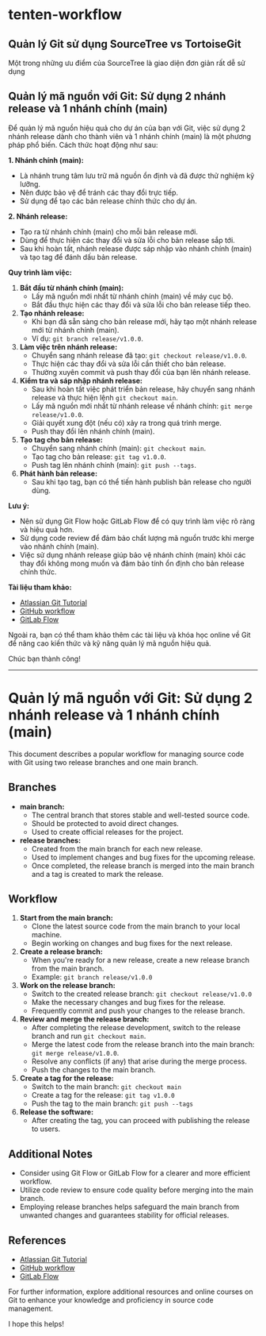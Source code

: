 # tenten-workflow

## Quản lý Git sử dụng SourceTree vs TortoiseGit
Một trong những ưu điểm của SourceTree là giao diện đơn giản rất dễ sử dụng

## Quản lý mã nguồn với Git: Sử dụng 2 nhánh release và 1 nhánh chính (main)

Để quản lý mã nguồn hiệu quả cho dự án của bạn với Git, việc sử dụng 2 nhánh release dành cho thành viên và 1 nhánh chính (main) là một phương pháp phổ biến. Cách thức hoạt động như sau:

**1. Nhánh chính (main):**

* Là nhánh trung tâm lưu trữ mã nguồn ổn định và đã được thử nghiệm kỹ lưỡng.
* Nên được bảo vệ để tránh các thay đổi trực tiếp.
* Sử dụng để tạo các bản release chính thức cho dự án.

**2. Nhánh release:**

* Tạo ra từ nhánh chính (main) cho mỗi bản release mới.
* Dùng để thực hiện các thay đổi và sửa lỗi cho bản release sắp tới.
* Sau khi hoàn tất, nhánh release được sáp nhập vào nhánh chính (main) và tạo tag để đánh dấu bản release.

**Quy trình làm việc:**

1. **Bắt đầu từ nhánh chính (main):**
    * Lấy mã nguồn mới nhất từ nhánh chính (main) về máy cục bộ.
    * Bắt đầu thực hiện các thay đổi và sửa lỗi cho bản release tiếp theo.
2. **Tạo nhánh release:**
    * Khi bạn đã sẵn sàng cho bản release mới, hãy tạo một nhánh release mới từ nhánh chính (main).
    * Ví dụ: `git branch release/v1.0.0`.
3. **Làm việc trên nhánh release:**
    * Chuyển sang nhánh release đã tạo: `git checkout release/v1.0.0`.
    * Thực hiện các thay đổi và sửa lỗi cần thiết cho bản release.
    * Thường xuyên commit và push thay đổi của bạn lên nhánh release.
4. **Kiểm tra và sáp nhập nhánh release:**
    * Sau khi hoàn tất việc phát triển bản release, hãy chuyển sang nhánh release và thực hiện lệnh `git checkout main`.
    * Lấy mã nguồn mới nhất từ nhánh release về nhánh chính: `git merge release/v1.0.0`.
    * Giải quyết xung đột (nếu có) xảy ra trong quá trình merge.
    * Push thay đổi lên nhánh chính (main).
5. **Tạo tag cho bản release:**
    * Chuyển sang nhánh chính (main): `git checkout main`.
    * Tạo tag cho bản release: `git tag v1.0.0`.
    * Push tag lên nhánh chính (main): `git push --tags`.
6. **Phát hành bản release:**
    * Sau khi tạo tag, bạn có thể tiến hành publish bản release cho người dùng.

**Lưu ý:**

* Nên sử dụng Git Flow hoặc GitLab Flow để có quy trình làm việc rõ ràng và hiệu quả hơn.
* Sử dụng code review để đảm bảo chất lượng mã nguồn trước khi merge vào nhánh chính (main).
* Việc sử dụng nhánh release giúp bảo vệ nhánh chính (main) khỏi các thay đổi không mong muốn và đảm bảo tính ổn định cho bản release chính thức.

**Tài liệu tham khảo:**

* [Atlassian Git Tutorial](https://www.atlassian.com/git/tutorials/comparing-workflows)
* [GitHub workflow](https://docs.github.com/en/get-started/using-github/github-flow)
* [GitLab Flow](https://about.gitlab.com/topics/version-control/what-is-gitlab-flow/)


Ngoài ra, bạn có thể tham khảo thêm các tài liệu và khóa học online về Git để nâng cao kiến thức và kỹ năng quản lý mã nguồn hiệu quả.

Chúc bạn thành công!


-------------------------------------------------


# Quản lý mã nguồn với Git: Sử dụng 2 nhánh release và 1 nhánh chính (main)

This document describes a popular workflow for managing source code with Git using two release branches and one main branch.

## Branches

* **main branch:**
    * The central branch that stores stable and well-tested source code.
    * Should be protected to avoid direct changes.
    * Used to create official releases for the project.
* **release branches:**
    * Created from the main branch for each new release.
    * Used to implement changes and bug fixes for the upcoming release.
    * Once completed, the release branch is merged into the main branch and a tag is created to mark the release.

## Workflow

1. **Start from the main branch:**
    * Clone the latest source code from the main branch to your local machine.
    * Begin working on changes and bug fixes for the next release.
2. **Create a release branch:**
    * When you're ready for a new release, create a new release branch from the main branch.
    * Example: `git branch release/v1.0.0`
3. **Work on the release branch:**
    * Switch to the created release branch: `git checkout release/v1.0.0`
    * Make the necessary changes and bug fixes for the release.
    * Frequently commit and push your changes to the release branch.
4. **Review and merge the release branch:**
    * After completing the release development, switch to the release branch and run `git checkout main`.
    * Merge the latest code from the release branch into the main branch: `git merge release/v1.0.0`.
    * Resolve any conflicts (if any) that arise during the merge process.
    * Push the changes to the main branch.
5. **Create a tag for the release:**
    * Switch to the main branch: `git checkout main`
    * Create a tag for the release: `git tag v1.0.0`
    * Push the tag to the main branch: `git push --tags`
6. **Release the software:**
    * After creating the tag, you can proceed with publishing the release to users.

##  Additional Notes

* Consider using Git Flow or GitLab Flow for a clearer and more efficient workflow.
* Utilize code review to ensure code quality before merging into the main branch.
* Employing release branches helps safeguard the main branch from unwanted changes and guarantees stability for official releases. 

## References

* [Atlassian Git Tutorial](https://www.atlassian.com/git/tutorials/comparing-workflows)
* [GitHub workflow](https://docs.github.com/en/get-started/using-github/github-flow)
* [GitLab Flow](https://about.gitlab.com/topics/version-control/what-is-gitlab-flow/)

For further information, explore additional resources and online courses on Git to enhance your knowledge and proficiency in source code management.

I hope this helps!
